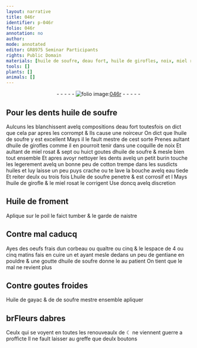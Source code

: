```yaml
---
layout: narrative
title: 046r
identifier: p-046r
folio: 046r
annotation: no
author:
mode: annotated
editor: GR8975 Seminar Participants
rights: Public Domain
materials: [huile de soufre, deau fort, huile de girofles, noix, miel rosat, cotton, eau, huile de girofle, Huile de froment, oeufs frais dun corbeau, gentiane, Huile de gayac, de soufre, Fleurs dabres]
tools: []
plants: []
animals: []
---
```


<div class="folio" align="center">- - - - - <a href="http://gallica.bnf.fr/ark:/12148/btv1b10500001g/f97.item" target="_blank"><img src="https://cu-mkp.github.io/2017-workshop-edition/assets/photo-icon.png" alt="folio image: " style="display:inline-block; margin-bottom:-3px;"/>046r</a> - - - - - </div>  
  

## Pour les dents <span class="m">huile de soufre</span>

 
Aulcuns les blanchissent avelq compositions <span class="m">deau fort</span>
 toutesfois on dict que cela par apres les corrompt & Ils
 cause une noirceur On dict que l<span class="m">huile de soufre</span> y
 est excellent Mays il le fault mestre de cest sorte Prenes
 aultant d<span class="m">huile de girofles</span> comme il en pourroit tenir dans
 une coquille de <span class="m">noix</span> Et aultant de <span class="m">miel rosat</span> & sept ou
 huict goutes dhuile de soufre & mesle bien tout ensemble
 Et apres avoyr nettoyer les dents avelq un petit burin
 touche les legerement avelq un bonne peu de <span class="m">cotton</span> trempe dans
 les susdicts huiles et luy laisse un peu puys crache ou te
 lave la bouche avelq <span class="m">eau</span> tiede Et reiter deulx ou trois
 fois L<span class="m">huile de soufre</span> penetre & est corrosif et l Mays
 l<span class="m">huile de girofle</span> & le miel rosat le corrigent Use doncq
 avelq discretion
 
 
  

## <span class="m">Huile de froment</span>

 
Aplique sur le poil le faict tumber & le garde de naistre
 
 
  

## Contre mal caducq

 
Ayes des <span class="m">oeufs frais dun corbeau</span> ou qualtre ou cinq & le
 lespace de 4 ou cinq matins fais en cuire un et ayant mesle
 dedans un peu de <span class="m">gentiane</span> en pouldre & une goutte d<span class="m">huile de
 soufre</span> donne le au patient On tient que le mal ne revient
 plus
 
 
  

## Contre goutes froides

 
<span class="m">Huile de gayac</span> & de <span class="m">de soufre</span> mestre ensemble apliquer
 
 
  

## br<span class="m">Fleurs dabres</span>

 
Ceulx qui se voyent en toutes les renouveaulx de ☾ ne viennent
 guerre a profficte Il ne fault laisser au greffe que deulx boutons
 
